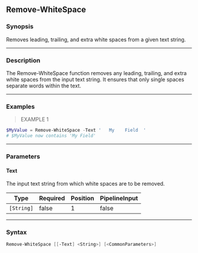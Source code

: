 Remove-WhiteSpace
-----------------

### Synopsis
Removes leading, trailing, and extra white spaces from a given text string.

---

### Description

The Remove-WhiteSpace function removes any leading, trailing, and extra white spaces from the input text string. It ensures that only single spaces separate words within the text.

---

### Examples
> EXAMPLE 1

```PowerShell
$MyValue = Remove-WhiteSpace -Text '   My    Field  '
# $MyValue now contains 'My Field'
```

---

### Parameters
#### **Text**
The input text string from which white spaces are to be removed.

|Type      |Required|Position|PipelineInput|
|----------|--------|--------|-------------|
|`[String]`|false   |1       |false        |

---

### Syntax
```PowerShell
Remove-WhiteSpace [[-Text] <String>] [<CommonParameters>]
```
